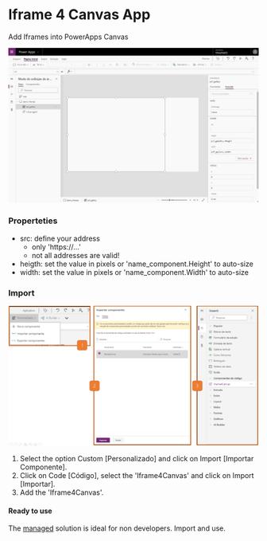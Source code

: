 # Iframe 4 Canvas App

Add Iframes into PowerApps Canvas

![alt text](https://github.com/VinnyDyn/Iframe4Canvas/blob/master/prints/demo.gif)

### Properteties
- src: define your address
    - only 'https://...'
    - not all addresses are valid!
- heigth: set the value in pixels or 'name_component.Height' to auto-size
- width: set the value in pixels or 'name_component.Width' to auto-size

### Import
![alt text](https://github.com/VinnyDyn/Iframe4Canvas/blob/master/prints/import.png)

1. Select the option Custom [Personalizado] and click on Import [Importar Componente].
2. Click on Code [Código], select the 'Iframe4Canvas' and click on Import [Importar].
3. Add the 'Iframe4Canvas'.

#### Ready to use
The [managed](https://github.com/VinnyDyn/StatusReasonKanban/releases/download/1.6.3.1/VinnyBControls_1_6_3_1_managed.zip) solution is ideal for non developers. Import and use.
